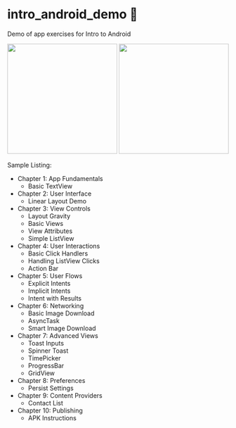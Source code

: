 intro_android_demo 🚀
=====================

Demo of app exercises for Intro to Android

<img src="http://i.imgur.com/DzkMzcy.png" width="250" /> 
<img src="http://i.imgur.com/VJWFW9Q.png" width="250" />

Sample Listing:
 - Chapter 1: App Fundamentals
   - Basic TextView
 - Chapter 2: User Interface
   - Linear Layout Demo
 - Chapter 3: View Controls
    - Layout Gravity
    - Basic Views
    - View Attributes
    - Simple ListView
 - Chapter 4: User Interactions
   - Basic Click Handlers
   - Handling ListView Clicks
   - Action Bar
 - Chapter 5: User Flows
   - Explicit Intents
   - Implicit Intents
   - Intent with Results
 - Chapter 6: Networking
   - Basic Image Download
   - AsyncTask
   - Smart Image Download
 - Chapter 7: Advanced Views
   - Toast Inputs
   - Spinner Toast
   - TimePicker
   - ProgressBar
   - GridView
 - Chapter 8: Preferences
   - Persist Settings
 - Chapter 9: Content Providers
   - Contact List
 - Chapter 10: Publishing
   - APK Instructions
